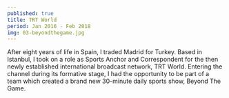 ```yaml
---
published: true
title: TRT World
period: Jan 2016 - Feb 2018
img: 03-beyondthegame.jpg
---
```

After eight years of life in Spain, I traded Madrid for Turkey. Based in Istanbul, I took on a role as Sports Anchor and Correspondent for the then newly established international broadcast network, TRT World. Entering the channel during its formative stage, I had the opportunity to be part of a team which created a brand new 30-minute daily sports show, Beyond The Game.